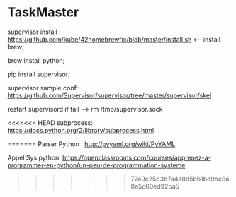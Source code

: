 # TaskMaster

supervisor install :
https://github.com/kube/42homebrewfix/blob/master/install.sh <-- install brew;

brew install python;

pip install supervisor;

supervisor sample.conf:
https://github.com/Supervisor/supervisor/tree/master/supervisor/skel

restart supervisord if fail -->  rm /tmp/supervisor.sock

<<<<<<< HEAD
subprocess: https://docs.python.org/2/library/subprocess.html

=======
Parser Python : http://pyyaml.org/wiki/PyYAML

Appel Sys python:
https://openclassrooms.com/courses/apprenez-a-programmer-en-python/un-peu-de-programmation-systeme
>>>>>>> 77a9e25d3b7a4a8d5b61be9bc8a0a5c60ed92ba5
